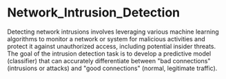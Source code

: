 # Network_Intrusion_Detection
Detecting network intrusions involves leveraging various machine learning algorithms to monitor a network or system for malicious activities and protect it against unauthorized access, including potential insider threats. The goal of the intrusion detection task is to develop a predictive model (classifier) that can accurately differentiate between "bad connections" (intrusions or attacks) and "good connections" (normal, legitimate traffic).

